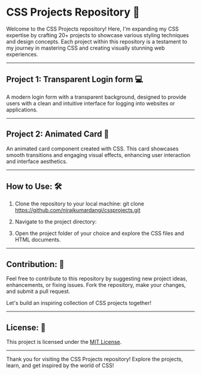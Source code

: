 # CSS Projects Repository 🎨

Welcome to the CSS Projects repository! Here, I'm expanding my CSS expertise by crafting 20+ projects to showcase various styling techniques and design concepts. Each project within this repository is a testament to my journey in mastering CSS and creating visually stunning web experiences.

---

## Project 1: Transparent Login form 💻

A modern login form with a transparent background, designed to provide users with a clean and intuitive interface for logging into websites or applications.

---

## Project 2: Animated Card 🌟

An animated card component created with CSS. This card showcases smooth transitions and engaging visual effects, enhancing user interaction and interface aesthetics.

---

## How to Use: 🛠️

1. Clone the repository to your local machine:
git clone https://github.com/nirajkumardangi/cssprojects.git

2. Navigate to the project directory:

3. Open the project folder of your choice and explore the CSS files and HTML documents.

---

## Contribution: 🤝

Feel free to contribute to this repository by suggesting new project ideas, enhancements, or fixing issues. Fork the repository, make your changes, and submit a pull request.

Let's build an inspiring collection of CSS projects together!

---

## License: 📝

This project is licensed under the [MIT License](LICENSE).

---

Thank you for visiting the CSS Projects repository! Explore the projects, learn, and get inspired by the world of CSS!
